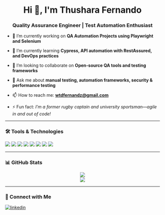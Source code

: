 <h1 align="center">Hi 👋, I'm Thushara Fernando</h1>
<h3 align="center">Quality Assurance Engineer | Test Automation Enthusiast</h3>

- 🔭 I’m currently working on **QA Automation Projects using Playwright and Selenium**

- 🌱 I’m currently learning **Cypress, API automation with RestAssured, and DevOps practices**

- 👯 I’m looking to collaborate on **Open-source QA tools and testing frameworks**

- 💬 Ask me about **manual testing, automation frameworks, security & performance testing**

- 📫 How to reach me: **wtdfernandz@gmail.com**

- ⚡ Fun fact: *I’m a former rugby captain and university sportsman—agile in and out of code!*

---

### 🛠️ Tools & Technologies
<p>
  <img src="https://img.shields.io/badge/-Java-007396?style=flat&logo=java" />
  <img src="https://img.shields.io/badge/-JavaScript-F7DF1E?style=flat&logo=javascript" />
  <img src="https://img.shields.io/badge/-Selenium-43B02A?style=flat&logo=selenium" />
  <img src="https://img.shields.io/badge/-Playwright-45ba5b?style=flat&logo=microsoft" />
  <img src="https://img.shields.io/badge/-Postman-FF6C37?style=flat&logo=postman" />
  <img src="https://img.shields.io/badge/-JMeter-D22128?style=flat&logo=apache" />
  <img src="https://img.shields.io/badge/-GitLab-FC6D26?style=flat&logo=gitlab" />
  <img src="https://img.shields.io/badge/-Jenkins-D24939?style=flat&logo=jenkins" />
</p>

---

### 📊 GitHub Stats
<p align="center">
  <img src="https://github-readme-stats.vercel.app/api?username=thusharafernando&show_icons=true&theme=radical" />
  <br/>
  <img src="https://github-readme-stats.vercel.app/api/top-langs/?username=thusharafernando&layout=compact&theme=radical" />
</p>

---

### 🔗 Connect with Me
<p>
  <a href="https://www.linkedin.com/in/thushara-fernando-b695a01bb" target="blank">
    <img align="center" src="https://img.shields.io/badge/LinkedIn-blue?style=flat&logo=linkedin" alt="linkedin" />
  </a>
</p>
